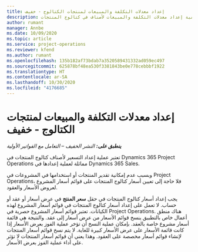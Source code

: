 ```yaml
---
title: إعداد معدلات التكلفة والمبيعات لمنتجات الكتالوج - خفيف
description: يقدم هذا الموضوع معلومات حول كيفية إعداد معدلات التكلفة والمبيعات لأصناف في كتالوج المنتجات.
author: rumant
manager: Annbe
ms.date: 10/09/2020
ms.topic: article
ms.service: project-operations
ms.reviewer: kfend
ms.author: rumant
ms.openlocfilehash: 135b182af73bdab7a3520589431332ad059ec497
ms.sourcegitcommit: 625878bf48ea530f3381843be0e778cebbbf1922
ms.translationtype: HT
ms.contentlocale: ar-SA
ms.lasthandoff: 10/30/2020
ms.locfileid: "4176685"
---
```

# <a name="set-up-cost-and-sales-rates-for-catalog-products---lite"></a>إعداد معدلات التكلفة والمبيعات لمنتجات الكتالوج - خفيف

_**ينطبق على:** النشر الخفيف – التعامل مع الفواتير الأولية_


تعتبر عملية إعداد التسعير لأصناف كتالوج المنتجات في Dynamics 365 Project Operations مماثلة لعملية إعدادها في Dynamics 365 Sales.

وبسبب عدم إمكانية تقدير المنتجات أو استخدامها في المشروعات في Project Operations، فلا حاجة إلى تعيين أسعار كتالوج المنتجات على قوائم أسعار المشروع لعروض الأسعار والعقود.

يجب إعداد أسعار كتالوج المنتجات في حقل **سعر المنتج** في عرض أسعار أو عقد أو حساب. لا تعمل على إعداد أسعار كتالوج المنتجات في قوائم أسعار المشروع لهذه الكيانات. تعتبر قوائم أسعار المشروع حصرية في Project Operations. هناك منطق أعمال خاص بالتطبيق ينسخ قوائم الأسعار من عرض أسعار إلى عقد. والنتيجة هي قائمة أسعار مشروع خاصة بالعقد. بإمكان عملية النسخ أن تؤخر عملية الفوز بعرض الأسعار إذا كانت قائمة الأسعار على عرض الأسعار كبيرة للغاية. لا يتم نسخ قوائم أسعار المنتجات لإنشاء قوائم أسعار مخصصة على العقود. وهذا يعني أن قوائم أسعار المنتجات لا تؤثر على أداء عملية الفوز بعرض الأسعار.
